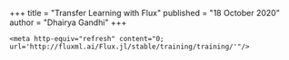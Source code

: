 +++
title = "Transfer Learning with Flux"
published = "18 October 2020"
author = "Dhairya Gandhi"
+++

~~~
<meta http-equiv="refresh" content="0; url='http://fluxml.ai/Flux.jl/stable/training/training/'"/>
~~~
